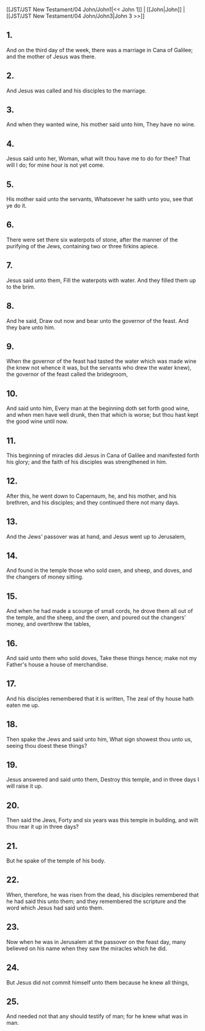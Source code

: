 [[JST/JST New Testament/04 John/John1|<< John 1]] | [[John|John]] | [[JST/JST New Testament/04 John/John3|John 3 >>]]
## 1.
And on the third day of the week, there was a marriage in Cana of Galilee; and the mother of Jesus was there.
## 2.
And Jesus was called and his disciples to the marriage.
## 3.
And when they wanted wine, his mother said unto him, They have no wine.
## 4.
Jesus said unto her, Woman, what wilt thou have me to do for thee? That will I do; for mine hour is not yet come.
## 5.
His mother said unto the servants, Whatsoever he saith unto you, see that ye do it.
## 6.
There were set there six waterpots of stone, after the manner of the purifying of the Jews, containing two or three firkins apiece.
## 7.
Jesus said unto them, Fill the waterpots with water. And they filled them up to the brim.
## 8.
And he said, Draw out now and bear unto the governor of the feast. And they bare unto him.
## 9.
When the governor of the feast had tasted the water which was made wine (he knew not whence it was, but the servants who drew the water knew), the governor of the feast called the bridegroom,
## 10.
And said unto him, Every man at the beginning doth set forth good wine, and when men have well drunk, then that which is worse; but thou hast kept the good wine until now.
## 11.
This beginning of miracles did Jesus in Cana of Galilee and manifested forth his glory; and the faith of his disciples was strengthened in him.
## 12.
After this, he went down to Capernaum, he, and his mother, and his brethren, and his disciples; and they continued there not many days.
## 13.
And the Jews\' passover was at hand, and Jesus went up to Jerusalem,
## 14.
And found in the temple those who sold oxen, and sheep, and doves, and the changers of money sitting.
## 15.
And when he had made a scourge of small cords, he drove them all out of the temple, and the sheep, and the oxen, and poured out the changers\' money, and overthrew the tables,
## 16.
And said unto them who sold doves, Take these things hence; make not my Father\'s house a house of merchandise.
## 17.
And his disciples remembered that it is written, The zeal of thy house hath eaten me up.
## 18.
Then spake the Jews and said unto him, What sign showest thou unto us, seeing thou doest these things?
## 19.
Jesus answered and said unto them, Destroy this temple, and in three days I will raise it up.
## 20.
Then said the Jews, Forty and six years was this temple in building, and wilt thou rear it up in three days?
## 21.
But he spake of the temple of his body.
## 22.
When, therefore, he was risen from the dead, his disciples remembered that he had said this unto them; and they remembered the scripture and the word which Jesus had said unto them.
## 23.
Now when he was in Jerusalem at the passover on the feast day, many believed on his name when they saw the miracles which he did.
## 24.
But Jesus did not commit himself unto them because he knew all things,
## 25.
And needed not that any should testify of man; for he knew what was in man.

